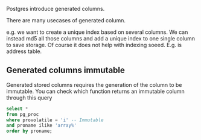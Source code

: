 Postgres introduce generated columns.

There are many usecases of generated column. 

e.g. we want to create a unique index based on several columns. We can instead md5 all those columns and add a unique index to one single column to save storage. Of course it does not help with indexing soeed. E.g. is address table.

## Generated columns immutable

Generated stored columns requires the generation of the column to be immutable. You can check which function returns an immutable column through this query

```sql
select * 
from pg_proc 
where provolatile = 'i' -- Immutable
and proname ilike 'array%'
order by proname;
```
